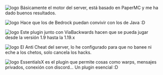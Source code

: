 ![logo](https://cdn.discordapp.com/attachments/1004710917759586406/1009531309711962203/PurpurMC.png)
Básicamente el motor del server, está basado en PaperMC y me ha dado buenos resultados.

![logo](https://cdn.discordapp.com/attachments/1004710917759586406/1009533880040173578/GeyserMCbanner.png)
Hace que los de Bedrock puedan convivir con los de Java :D

![logo](https://cdn.discordapp.com/attachments/1004710917759586406/1009535706919620669/ViaVersionBanner.png)
Este plugin junto con ViaBackwards hacen que se pueda jugar desde la versión 1.9 hasta la 1.19.x

![logo](https://cdn.discordapp.com/attachments/1004710917759586406/1009531283510140989/Matrixbanner.png)
El Anti Cheat del server, lo he configurado para que no banee ni eche a los chetos, solo cancela los hacks.

![logo](https://cdn.discordapp.com/attachments/1004710917759586406/1009536516701294682/EssentialsXBanner.png)
EssentialsX es el plugin que permite cosas como warps, mensajes privados, conexión con discord...
Un plugin esencial :D
